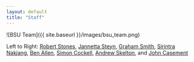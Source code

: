 ```yaml
---
layout: default
title: "Staff"
---
```


![BSU Team]({{ site.baseurl }}/images/bsu_team.png)

Left to Right: [Robert Stones](robert-stones), [Jannetta Steyn](jannetta-steyn), [Graham Smith](graham-smith), [Sirintra Nakjang](sirintra-nakjang), [Ben Allen](ben-allen), [Simon Cockell](simon-cockell), [Andrew Skelton](andrew-skelton), and [John Casement](john-casement)
